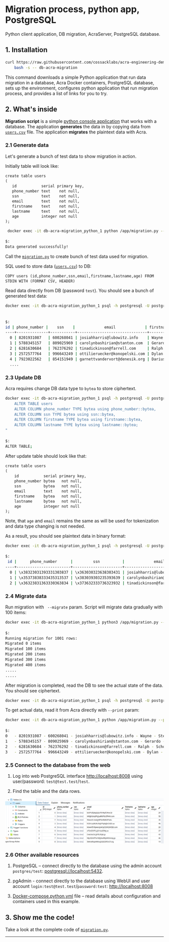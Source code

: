 # Migration process, python app, PostgreSQL

Python client application, DB migration, AcraServer, PostgreSQL database.

## 1. Installation

```bash
curl https://raw.githubusercontent.com/cossacklabs/acra-engineering-demo/master/run.sh | \
    bash -s -- db-acra-migration
```

This command downloads a simple Python application that run data migration in a database, Acra Docker containers, PostgreSQL database, sets up the environment, configures python application that run migration process, and provides a list of links for you to try.

## 2. What's inside

**Migration script** is a simple [python console application](https://github.com/cossacklabs/acra-engineering-demo/blob/master/db-acra-migration/python) that works with a database. The application **generates** the data in by copying data from [`users.csv`](https://github.com/cossacklabs/acra-engineering-demo/blob/master/db-acra-migration/python/users.csv) file. The application **migrates** the plaintext data with Acra.

### 2.1 Generate data

Let's generate a bunch of test data to show migration in action. 

Initially table will look like:

```
create table users
(
   id           serial primary key,
   phone_number text    not null,
   ssn          text    not null,
   email        text    not null,
   firstname    text    not null,
   lastname     text    not null,
   age          integer not null
);
```

```bash
 docker exec -it db-acra-migration_python_1 python /app/migration.py --generate --port=5432 --host=postgresql

$:
Data generated successfully!
```

Call the [`migration.py`](https://github.com/cossacklabs/acra-engineering-demo/blob/master/db-acra-migration/python/migration.py) to create bunch of test data used for migration.

SQL used to store data ([`users.csv`](https://github.com/cossacklabs/acra-engineering-demo/blob/master/db-acra-migration/python/users.csv)) to DB:

```
COPY users (id,phone_number,ssn,email,firstname,lastname,age) FROM STDIN WITH (FORMAT CSV, HEADER)
```

Read data directly from DB (password `test`). You should see a bunch of generated test data:

```bash
docker exec -it db-acra-migration_python_1 psql -h postgresql -U postgres -d test -c "SELECT * from users limit 10";


$:
id | phone_number |    ssn    |             email             | firstname |  lastname  | age 
----+--------------+-----------+-------------------------------+-----------+------------+-----
  0 | 8201931087   | 600268041 | josiahharris@lubowitz.info    | Wayne     | Stehr      |  29
  1 | 5788345157   | 809025969 | carolynbashirian@stanton.com  | Gerardo   | Eichmann   |  50
  2 | 6281630684   | 762376292 | tinadickinson@farrell.com     | Ralph     | Schoen     |  46
  3 | 2572577764   | 996643249 | ottilieruecker@konopelski.com | Dylan     | Schiller   |  46
  4 | 7923022562   | 854151949 | garnettvandervort@denesik.org | Darius    | McKenzie   |  20
  ....
```

### 2.3 Update DB

Acra requires change DB data type to `bytea` to store ciphertext.

```bash
docker exec -it db-acra-migration_python_1 psql -h postgresql -U postgres -d test -c "
    ALTER TABLE users
    ALTER COLUMN phone_number TYPE bytea using phone_number::bytea,
    ALTER COLUMN ssn TYPE bytea using ssn::bytea,
    ALTER COLUMN firstname TYPE bytea using firstname::bytea,
    ALTER COLUMN lastname TYPE bytea using lastname::bytea;
"

$:
ALTER TABLE;
```

After update table should look like that:

```
create table users
(
    id           serial primary key,
    phone_number bytea   not null,
    ssn          bytea   not null,
    email        text    not null,
    firstname    bytea   not null,
    lastname     bytea   not null,
    age          integer not null
);
```

Note, that `age` and `email` remains the same as will be used for tokenization and data type changing is not needed.

As a result, you should see plaintext data in binary format:

```bash
docker exec -it db-acra-migration_python_1 psql -h postgresql -U postgres -d test -c "SELECT * from users limit 10";

$:
 id |      phone_number      |         ssn          |             email             |     firstname      |        lastname        | age 
----+------------------------+----------------------+-------------------------------+--------------------+------------------------+-----
  0 | \x38323031393331303837 | \x363030323638303431 | josiahharris@lubowitz.info    | \x5761796e65       | \x5374656872           |  29
  1 | \x35373838333435313537 | \x383039303235393639 | carolynbashirian@stanton.com  | \x4765726172646f   | \x456963686d616e6e     |  50
  2 | \x36323831363330363834 | \x373632333736323932 | tinadickinson@farrell.com     | \x52616c7068       | \x5363686f656e         |  46
```


### 2.4 Migrate data

Run migration with ` --migrate` param. Script will migrate data gradually with 100 items:

```bash
docker exec -it db-acra-migration_python_1 python3 /app/migration.py --migrate

$:
Running migration for 1001 rows:
Migrated 0 items
Migrated 100 items
Migrated 200 items
Migrated 300 items
Migrated 400 items
.....
.....
```

After migration is completed, read the DB to see the actual state of the data. You should see ciphertext.

```bash
docker exec -it db-acra-migration_python_1 psql -h postgresql -U postgres -d test -c "SELECT * from users limit 10";
```

To get actual data, read it from Acra directly with `--print` param:

```bash
docker exec -it db-acra-migration_python_1 python /app/migration.py --print

$:
0   - 8201931087 - 600268041 - josiahharris@lubowitz.info - Wayne - Stehr - 29
1   - 5788345157 - 809025969 - carolynbashirian@stanton.com - Gerardo - Eichmann - 50
2   - 6281630684 - 762376292 - tinadickinson@farrell.com - Ralph - Schoen - 46
3   - 2572577764 - 996643249 - ottilieruecker@konopelski.com - Dylan - Schiller - 46
```

### 2.5 Connect to the database from the web

1. Log into web PostgreSQL interface [http://localhost:8008](http://localhost:8008) using user/password: `test@test.test`/`test`.

2. Find the table and the data rows.

<img src="../_pics/db_web_migration.png" width="700">


### 2.6 Other available resources

1. PostgreSQL – connect directly to the database using the admin account `postgres/test`: [postgresql://localhost:5432](postgresql://localhost:5432).

2. pgAdmin - connect directly to the database using WebUI and user account `login:test@test.test`/`password:test`: [http://localhost:8008](http://localhost:8008)

3. [Docker-compose.python.yml](https://github.com/cossacklabs/acra-engineering-demo/blob/master/db-acra-migration/docker-compose.db-acra-migration.yml) file – read details about configuration and containers used in this example.

## 3. Show me the code!

Take a look at the complete code of [`migration.py`](https://github.com/cossacklabs/acra-engineering-demo/blob/master/db-acra-migration/migration.py).

---

